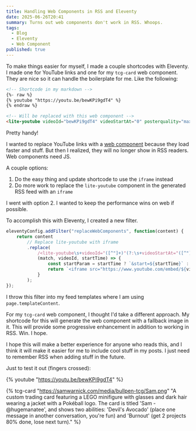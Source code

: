 ```yaml
---
title: Handling Web Components in RSS and Eleventy
date: 2025-06-26T20:41
summary: Turns out web components don't work in RSS. Whoops.
tags:
  - Blog
  - Eleventy
  - Web Component
published: true
---
```

To make things easier for myself, I made a couple shortcodes with Eleventy. I made one for YouTube links and one for my `tcg-card` web component. They are nice so it can handle the boilerplate for me. Like the following:

```md
<!-- Shortcode in my markdown -->
{%- raw %}
{% youtube "https://youtu.be/bewKPi9gdT4" %}
{% endraw %}
```

```html
<!-- Will be replaced with this web component -->
<lite-youtube videoId="bewKPi9gdT4" videoStartAt="0" posterquality="maxresdefault"></lite-youtube>
```

Pretty handy!

I wanted to replace YouTube links with a [web component](https://github.com/justinribeiro/lite-youtube) because they load faster and stuff. But then I realized, they will no longer show in RSS readers. Web components need JS.

A couple options:
1. Do the easy thing and update shortcode to use the `iframe` instead
2. Do more work to replace the `lite-youtube` component in the generated RSS feed with an `iframe`

I went with option 2. I wanted to keep the performance wins on web if possible.

To accomplish this with Eleventy, I created a new filter.

```js
eleventyConfig.addFilter("replaceWebComponents", function(content) {
	return content
		// Replace lite-youtube with iframe
		.replace(
			/<lite-youtube\s+videoId="([^"]+)"(?:\s+videoStartAt="([^"]+)")?[^>]*><\/lite-youtube>/gs,
			(match, videoId, startTime) => {
				const startParam = startTime ? `&start=${startTime}` : '';
				return `<iframe src="https://www.youtube.com/embed/${videoId}?feature=oembed${startParam}" frameborder="0" allow="accelerometer; autoplay; clipboard-write; encrypted-media; gyroscope; picture-in-picture; web-share" referrerpolicy="strict-origin-when-cross-origin" allowfullscreen></iframe>`;
			}
		);
});
```

I throw this filter into my feed templates where I am using `page.templateContent`.

For my `tcg-card` web component, I thought I'd take a different approach. My shortcode for this will generate the web component with a fallback image in it. This will provide some progressive enhancement in addition to working in RSS. Win. I hope.

I hope this will make a better experience for anyone who reads this, and I think it will make it easier for me to include cool stuff in my posts. I just need to remember RSS when adding stuff in the future.

Just to test it out (fingers crossed):

{% youtube "https://youtu.be/bewKPi9gdT4" %}

{% tcg-card "https://samwarnick.com/media/bullpen-tcg/Sam.png" "A custom trading card featuring a LEGO minifigure with glasses and dark hair wearing a jacket with a Pokéball logo. The card is titled 'Sam - @hugemanatee', and shows two abilities: 'Devil's Avocado' (place one message in another conversation, you're fun) and 'Burnout' (get 2 projects 80% done, lose next turn)." %}
